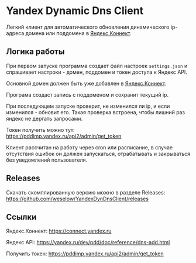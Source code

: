 # Yandex Dynamic Dns Client

Легкий клиент для автоматического обновления динамического ip-адреса домена или поддомена в [Яндекс.Коннект](https://connect.yandex.ru).


## Логика работы

При первом запуске программа создает файл настроек `settings.json` и спрашивает настроки - домен, поддомен и токен доступа к Яндекс API.

Основной домен должен быть уже добавлен в [Яндекс.Коннект](https://connect.yandex.ru).

Програма создаст запись с поддоменом и сохранит текущий ip.

При последующем запуске проверит, не изменился ли ip, и если изменился - обновит его. Такая проверка встроена, чтобы лишний раз яндекс не дергать запросами.

Токен получить можно тут: https://pddimp.yandex.ru/api2/admin/get_token

Клиент рассчитан на работу через cron или расписание, в случае отсутствия ошибок он должен запускаться, отрабатывать и закрываться без уведомлений пользователя.


## Releases
Скачать скомплированную версию можно в разделе Releases: https://github.com/weselow/YandexDynDnsClient/releases


## Ссылки

Яндекс.Коннект: https://connect.yandex.ru

Яндекс API: https://yandex.ru/dev/pdd/doc/reference/dns-add.html

Получить токен: https://pddimp.yandex.ru/api2/admin/get_token
